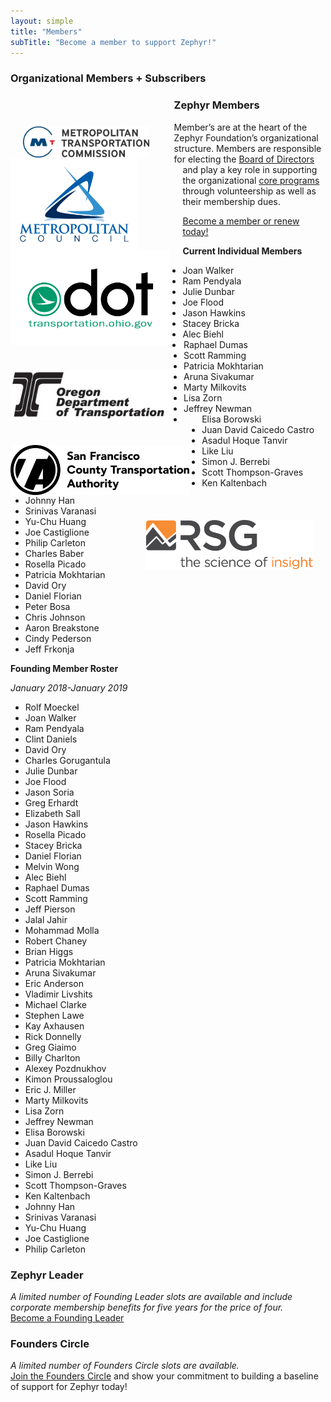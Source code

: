 ```yaml
---
layout: simple
title: "Members"
subTitle: "Become a member to support Zephyr!"
---
```

### Organizational Members + Subscribers
<div class = "row">
<img src="/img/logos/MTC-logo.png" height="50px" style="float:left; margin-left:20px; margin-top: 50px; margin-right:40px;" />
<img src="/img/logos/MetCouncil-logo.jpg" height="150px" style="float:left; margin-right:40px;" />
<img src="/img/logos/ODOT-logo.PNG" height="150px" style="float:left; margin-right:20px;" />
<img src="/img/logos/OregonDOT.jpg" height="80px" style="float:left; margin-right:20px; margin-top: 40px;" />
<img src="/img/logos/sfcta.png" height="80px" style="float:left; margin-right:20px; margin-top: 40px;" />
<img src="/img/logos/RSG.jpg" height="80px" style="float:right; margin-right:20px; margin-top: 40px;" />
</div>

### Zephyr Members
Member’s are at the heart of the Zephyr Foundation’s organizational structure.  Members are responsible for electing the [Board of Directors](/leadership) and play a key role in supporting the organizational [core programs](/programs) through volunteership as well as their membership dues.

[Become a member or renew today!](/membership)

**Current Individual Members**

 * Joan Walker
 * Ram Pendyala
 * Julie Dunbar
 * Joe Flood
 * Jason Hawkins  
 * Stacey Bricka  
 * Alec Biehl   
 * Raphael Dumas  
 * Scott Ramming  
 * Patricia Mokhtarian  
 * Aruna Sivakumar  
 * Marty Milkovits  
 * Lisa Zorn  
 * Jeffrey Newman  
 * Elisa Borowski  
 * Juan David Caicedo Castro
 * Asadul Hoque Tanvir
 * Like Liu   
 * Simon J. Berrebi   
 * Scott Thompson-Graves
 * Ken Kaltenbach  
 * Johnny Han  
 * Srinivas Varanasi  
 * Yu-Chu Huang
 * Joe Castiglione
 * Philip Carleton
 * Charles Baber
 * Rosella Picado
 * Patricia Mokhtarian  
 * David Ory  
 * Daniel Florian
 * Peter Bosa
 * Chris Johnson
 * Aaron Breakstone
 * Cindy Pederson
 * Jeff Frkonja

**Founding Member Roster**

*January 2018-January 2019*

 * Rolf Moeckel   
 * Joan Walker
 * Ram Pendyala
 * Clint Daniels
 * David Ory
 * Charles Gorugantula
 * Julie Dunbar
 * Joe Flood
 * Jason Soria
 * Greg Erhardt
 * Elizabeth Sall  
 * Jason Hawkins  
 * Rosella Picado  
 * Stacey Bricka  
 * Daniel Florian
 * Melvin Wong  
 * Alec Biehl   
 * Raphael Dumas  
 * Scott Ramming  
 * Jeff Pierson  
 * Jalal Jahir  
 * Mohammad Molla  
 * Robert Chaney
 * Brian Higgs
 * Patricia Mokhtarian  
 * Aruna Sivakumar  
 * Eric Anderson  
 * Vladimir Livshits  
 * Michael Clarke  
 * Stephen Lawe  
 * Kay Axhausen  
 * Rick Donnelly  
 * Greg Giaimo  
 * Billy Charlton  
 * Alexey Pozdnukhov   
 * Kimon Proussaloglou
 * Eric J. Miller  
 * Marty Milkovits  
 * Lisa Zorn  
 * Jeffrey Newman  
 * Elisa Borowski  
 * Juan David Caicedo Castro
 * Asadul Hoque Tanvir
 * Like Liu   
 * Simon J. Berrebi   
 * Scott Thompson-Graves
 * Ken Kaltenbach  
 * Johnny Han  
 * Srinivas Varanasi  
 * Yu-Chu Huang
 * Joe Castiglione
 * Philip Carleton

### Zephyr Leader
*A limited number of Founding Leader slots are available and include corporate membership benefits for five years for the price of four.*  
[Become a Founding Leader](/sponsor)

### Founders Circle
*A limited number of Founders Circle slots are available.*  
[Join the Founders Circle](/sponsor) and show your commitment to building a baseline of support for Zephyr today!
